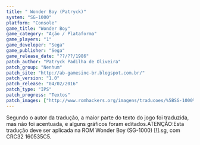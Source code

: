 ```yaml
---
title: " Wonder Boy (Patryck)"
system: "SG-1000"
platform: "Console"
game_title: "Wonder Boy"
game_category: "Ação / Plataforma"
game_players: "1"
game_developer: "Sega"
game_publisher: "Sega"
game_release_date: "??/??/1986"
patch_author: "Patryck Padilha de Oliveira"
patch_group: "Nenhum"
patch_site: "http://ab-gamesinc-br.blogspot.com.br/"
patch_version: "1.0"
patch_release: "04/02/2016"
patch_type: "IPS"
patch_progress: "Textos"
patch_images: ["http://www.romhackers.org/imagens/traducoes/%5BSG-1000%5D%20Wonder%20Boy%20-%20Patryck%20-%201.png","http://www.romhackers.org/imagens/traducoes/%5BSG-1000%5D%20Wonder%20Boy%20-%20Patryck%20-%202.png","http://www.romhackers.org/imagens/traducoes/%5BSG-1000%5D%20Wonder%20Boy%20-%20Patryck%20-%203.png"]
---
```

Segundo o autor da tradução, a maior parte do texto do jogo foi traduzida, mas não foi acentuada, e alguns gráficos foram editados.ATENÇÃO:Esta tradução deve ser aplicada na ROM Wonder Boy (SG-1000) [!].sg, com CRC32 160535C5.